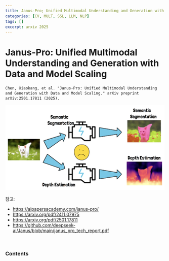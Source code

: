 ```yaml
---
title: Janus-Pro; Unified Multimodal Understanding and Generation with Data and Model Scaling
categories: [CV, MULT, SSL, LLM, NLP]
tags: []
excerpt: arxiv 2025
---
```


<script src="https://cdn.mathjax.org/mathjax/latest/MathJax.js?config=TeX-AMS-MML_HTMLorMML" type="text/javascript"></script>

# Janus-Pro: Unified Multimodal Understanding and Generation with Data and Model Scaling

```
Chen, Xiaokang, et al. "Janus-Pro: Unified Multimodal Understanding and Generation with Data and Model Scaling." arXiv preprint arXiv:2501.17811 (2025).
```

![figure2](/assets/img/llm/img255.png)

참고: 

- https://aipapersacademy.com/janus-pro/
- https://arxiv.org/pdf/2411.07975
- https://arxiv.org/pdf/2501.17811
- https://github.com/deepseek-ai/Janus/blob/main/janus_pro_tech_report.pdf

<br>

### Contents

